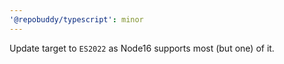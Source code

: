 ```yaml
---
'@repobuddy/typescript': minor
---
```


Update target to `ES2022` as Node16 supports most (but one) of it.
